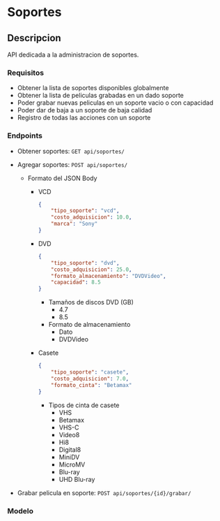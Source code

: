 # Soportes

## Descripcion

API dedicada a la administracion de soportes.

### Requisitos

- Obtener la lista de soportes disponibles globalmente
- Obtener la lista de peliculas grabadas en un dado soporte
- Poder grabar nuevas peliculas en un soporte vacio o con capacidad
- Poder dar de baja a un soporte de baja calidad
- Registro de todas las acciones con un soporte

### Endpoints

- Obtener soportes: `GET api/soportes/`
- Agregar soportes: `POST api/soportes/`
  - Formato del JSON Body
    - VCD
  
        ```json
        {
            "tipo_soporte": "vcd",
            "costo_adquisicion": 10.0,
            "marca": "Sony"
        }
        ```

    - DVD

        ```json
        {
            "tipo_soporte": "dvd",
            "costo_adquisicion": 25.0,
            "formato_almacenamiento": "DVDVideo",
            "capacidad": 8.5
        }
        ```

      - Tamaños de discos DVD (GB)
        - 4.7
        - 8.5
      - Formato de almacenamiento
        - Dato
        - DVDVideo

    - Casete

        ```json
        {
            "tipo_soporte": "casete",
            "costo_adquisicion": 7.0,
            "formato_cinta": "Betamax"
        }
        ```

      - Tipos de cinta de casete
        - VHS
        - Betamax
        - VHS-C
        - Video8
        - Hi8
        - Digital8
        - MiniDV
        - MicroMV
        - Blu-ray
        - UHD Blu-ray

- Grabar pelicula en soporte: `POST api/soportes/{id}/grabar/`

### Modelo
